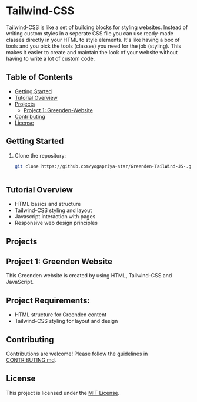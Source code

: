 # Tailwind-CSS

Tailwind-CSS is like a set of building blocks for styling websites. Instead of writing custom styles in a seperate CSS file you can use ready-made classes directly in your HTML to style elements. It's like having a box of tools and you pick the tools (classes) you need for the job (styling). This makes it easier to create and maintain the look of your website without having to write a lot of custom code.

## Table of Contents
- [Getting Started](#getting-started)
- [Tutorial Overview](#tutorial-overview)
- [Projects](#projects)
  - [Project 1: Greenden-Website](#project-1-greenden-website)
- [Contributing](#contributing)
- [License](#license)

## Getting Started

1. Clone the repository:
   ```bash
   git clone https://github.com/yogapriya-star/Greenden-TailWind-JS-.git



## Tutorial Overview
- HTML basics and structure
- Tailwind-CSS styling and layout
- Javascript interaction with pages
- Responsive web design principles

## Projects

## Project 1: Greenden Website

This Greenden website is created by using HTML, Tailwind-CSS and JavaScript.

## Project Requirements:

- HTML structure for Greenden content
- Tailwind-CSS styling for layout and design

## Contributing
Contributions are welcome! Please follow the guidelines in [CONTRIBUTING.md](CONTRIBUTING.md).

## License
This project is licensed under the [MIT License](LICENSE).
